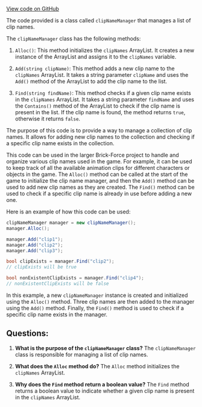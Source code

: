 [View code on GitHub](https://github.com/TieHaxJan/Brick-Force/Assembly-CSharp\clipNameManager.cs)

The code provided is a class called `clipNameManager` that manages a list of clip names. 

The `clipNameManager` class has the following methods:

1. `Alloc()`: This method initializes the `clipNames` ArrayList. It creates a new instance of the ArrayList and assigns it to the `clipNames` variable.

2. `Add(string clipName)`: This method adds a new clip name to the `clipNames` ArrayList. It takes a string parameter `clipName` and uses the `Add()` method of the ArrayList to add the clip name to the list.

3. `Find(string findName)`: This method checks if a given clip name exists in the `clipNames` ArrayList. It takes a string parameter `findName` and uses the `Contains()` method of the ArrayList to check if the clip name is present in the list. If the clip name is found, the method returns `true`, otherwise it returns `false`.

The purpose of this code is to provide a way to manage a collection of clip names. It allows for adding new clip names to the collection and checking if a specific clip name exists in the collection.

This code can be used in the larger Brick-Force project to handle and organize various clip names used in the game. For example, it can be used to keep track of all the available animation clips for different characters or objects in the game. The `Alloc()` method can be called at the start of the game to initialize the clip name manager, and then the `Add()` method can be used to add new clip names as they are created. The `Find()` method can be used to check if a specific clip name is already in use before adding a new one.

Here is an example of how this code can be used:

```csharp
clipNameManager manager = new clipNameManager();
manager.Alloc();

manager.Add("clip1");
manager.Add("clip2");
manager.Add("clip3");

bool clipExists = manager.Find("clip2");
// clipExists will be true

bool nonExistentClipExists = manager.Find("clip4");
// nonExistentClipExists will be false
```

In this example, a new `clipNameManager` instance is created and initialized using the `Alloc()` method. Three clip names are then added to the manager using the `Add()` method. Finally, the `Find()` method is used to check if a specific clip name exists in the manager.
## Questions: 
 1. **What is the purpose of the `clipNameManager` class?**
The `clipNameManager` class is responsible for managing a list of clip names.

2. **What does the `Alloc` method do?**
The `Alloc` method initializes the `clipNames` ArrayList.

3. **Why does the `Find` method return a boolean value?**
The `Find` method returns a boolean value to indicate whether a given clip name is present in the `clipNames` ArrayList.